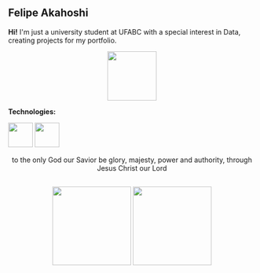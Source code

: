 ## Felipe Akahoshi
          
**Hi!**
I'm just a university student at UFABC with a special interest in Data, creating projects for my portfolio.

<p align="center">
  <img src="https://media.tenor.com/HvJ48-NOlfIAAAAj/teto-tetoris.gif" width="100">
</p>

**Technologies:**

<img src="https://cdn.jsdelivr.net/gh/devicons/devicon@latest/icons/python/python-original-wordmark.svg" width="50" height="50"/> <img src="https://cdn.jsdelivr.net/gh/devicons/devicon@latest/icons/mysql/mysql-plain-wordmark.svg" width="50" height="50"/>

<p align="center">
          to the only God our Savior be glory, majesty, power and authority, through Jesus Christ our Lord
</p>
          
##
<p align="center">
          <a>
                    <img loading="lazy" height="160em" src="https://github-readme-stats.vercel.app/api?username=akahoshi-f&show_icons=true&theme=omni"&include_all_commits=true&count_private=true"/>
                    <img loading="lazy" height="160em" src="https://github-readme-stats.vercel.app/api/top-langs/?username=akahoshi-f&layout=compact&langs_count=7&theme=omni"/>
          </a>
</p>
